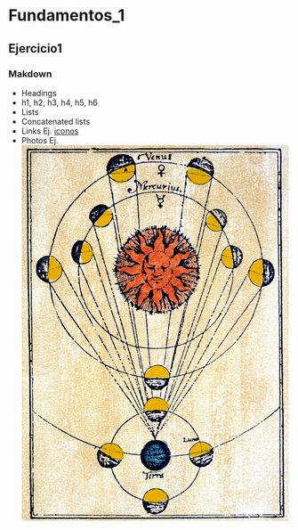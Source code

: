 # Fundamentos_1
## Ejercicio1
### Makdown
- Headings
 - h1, h2, h3, h4, h5, h6
- Lists
 - Concatenated lists
- Links Ej. [iconos](http://iconos.edu.mx)
- Photos Ej. ![](img/001.jpg)
